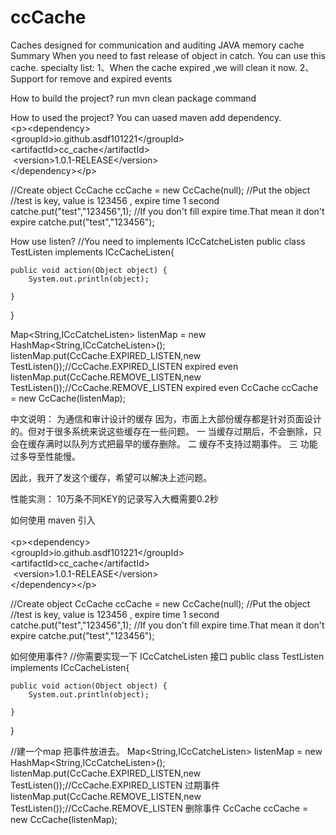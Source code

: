 # ccCache
Caches designed for communication and auditing JAVA memory cache  
Summary
When you need to fast release of object in catch. You can use this cache.
specialty list:
1、When the cache expired ,we will clean it now.
2、Support for remove and expired events

How to build the project?
run 
mvn clean package
command

How to used the project?
You can uased maven add dependency.
</br>&lt;p&gt;&lt;dependency&gt; &nbsp;
</br>&lt;groupId&gt;io.github.asdf101221&lt;/groupId&gt; &nbsp;
</br>&lt;artifactId&gt;cc_cache&lt;/artifactId&gt; 
</br>&nbsp;&lt;version&gt;1.0.1-RELEASE&lt;/version&gt; 
</br>&lt;/dependency&gt;&lt;/p&gt;

//Create object
CcCache ccCache = new CcCache(null);
//Put the object 
//test is key, value is 123456 , expire time 1 second
catche.put("test","123456",1);
//If you don't fill expire time.That mean it don't expire
catche.put("test","123456");

How use listen?
//You need to implements ICcCatcheListen 
public class TestListen implements ICcCacheListen{
	
	public void action(Object object) {
		System.out.println(object);
		
	}
}

Map<String,ICcCatcheListen> listenMap = new HashMap<String,ICcCatcheListen>();
listenMap.put(CcCache.EXPIRED_LISTEN,new TestListen());//CcCache.EXPIRED_LISTEN expired even
listenMap.put(CcCache.REMOVE_LISTEN,new TestListen());//CcCache.REMOVE_LISTEN expired even
CcCache ccCache = new CcCache(listenMap);

中文说明：
为通信和审计设计的缓存
   因为，市面上大部份缓存都是针对页面设计的。但对于很多系统来说这些缓存在一些问题。
   一 当缓存过期后，不会删除，只会在缓存满时以队列方式把最早的缓存删除。
   二 缓存不支持过期事件。
   三 功能过多导至性能慢。

因此，我开了发这个缓存，希望可以解决上述问题。

性能实测：
10万条不同KEY的记录写入大概需要0.2秒

如何使用
maven 引入</br>
</br>&lt;p&gt;&lt;dependency&gt; &nbsp;
</br>&lt;groupId&gt;io.github.asdf101221&lt;/groupId&gt; &nbsp;
</br>&lt;artifactId&gt;cc_cache&lt;/artifactId&gt; 
</br>&nbsp;&lt;version&gt;1.0.1-RELEASE&lt;/version&gt; 
</br>&lt;/dependency&gt;&lt;/p&gt;

//Create object
CcCache ccCache = new CcCache(null);
//Put the object 
//test is key, value is 123456 , expire time 1 second
catche.put("test","123456",1);
//If you don't fill expire time.That mean it don't expire
catche.put("test","123456");

如何使用事件?
//你需要实现一下 ICcCatcheListen 接口
public class TestListen implements ICcCacheListen{
	
	public void action(Object object) {
		System.out.println(object);
		
	}
}

//建一个map 把事件放进去。
Map<String,ICcCatcheListen> listenMap = new HashMap<String,ICcCatcheListen>();
listenMap.put(CcCache.EXPIRED_LISTEN,new TestListen());//CcCache.EXPIRED_LISTEN 过期事件
listenMap.put(CcCache.REMOVE_LISTEN,new TestListen());//CcCache.REMOVE_LISTEN 删除事件
CcCache ccCache = new CcCache(listenMap);

